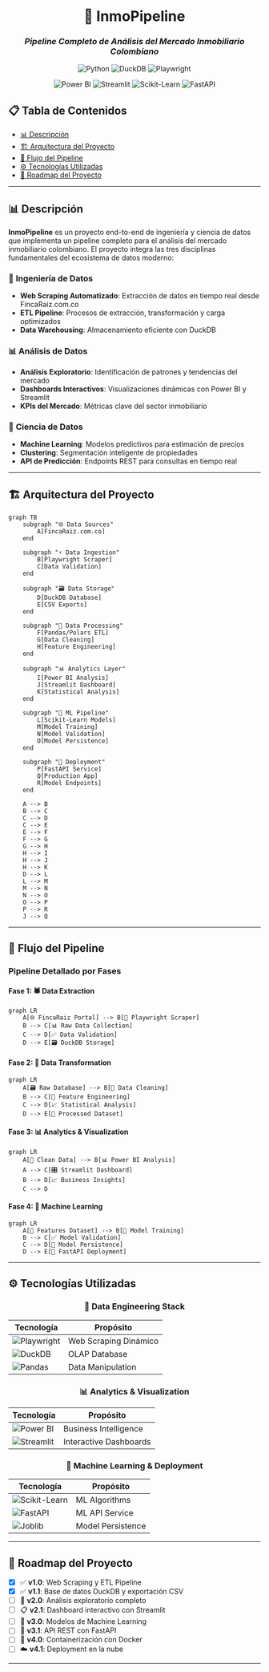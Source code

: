 <div align="center">

# 🏡 InmoPipeline
### *Pipeline Completo de Análisis del Mercado Inmobiliario Colombiano*

<p align="center">
  <img src="https://img.shields.io/badge/Python-Data_Engineering-3776ab?style=for-the-badge&logo=python&logoColor=white" alt="Python">
  <img src="https://img.shields.io/badge/DuckDB-Analytics_Database-FFF000?style=for-the-badge&logo=duckdb&logoColor=black" alt="DuckDB">
  <img src="https://img.shields.io/badge/Playwright-Web_Scraping-2EAD33?style=for-the-badge&logo=playwright&logoColor=white" alt="Playwright">
</p>

<p align="center">
  <img src="https://img.shields.io/badge/Power_BI-Business_Intelligence-F2C811?style=for-the-badge&logo=powerbi&logoColor=black" alt="Power BI">
  <img src="https://img.shields.io/badge/Streamlit-Interactive_Dashboards-FF4B4B?style=for-the-badge&logo=streamlit&logoColor=white" alt="Streamlit">
  <img src="https://img.shields.io/badge/Scikit_Learn-Machine_Learning-F7931E?style=for-the-badge&logo=scikit-learn&logoColor=white" alt="Scikit-Learn">
  <img src="https://img.shields.io/badge/FastAPI-ML_Services-009688?style=for-the-badge&logo=fastapi&logoColor=white" alt="FastAPI">
</p>

</div>

## 📋 Tabla de Contenidos

- [📊 Descripción](#-descripción)
- [🏗️ Arquitectura del Proyecto](#️-arquitectura-del-proyecto)
- [🔄 Flujo del Pipeline](#-flujo-del-pipeline)
- [⚙️ Tecnologías Utilizadas](#️-tecnologías-utilizadas)
- [🔮 Roadmap del Proyecto](#-roadmap-del-proyecto)

---

## 📊 Descripción

**InmoPipeline** es un proyecto end-to-end de ingeniería y ciencia de datos que implementa un pipeline completo para el análisis del mercado inmobiliario colombiano. El proyecto integra las tres disciplinas fundamentales del ecosistema de datos moderno:

### 🔧 **Ingeniería de Datos**
- **Web Scraping Automatizado**: Extracción de datos en tiempo real desde FincaRaiz.com.co
- **ETL Pipeline**: Procesos de extracción, transformación y carga optimizados
- **Data Warehousing**: Almacenamiento eficiente con DuckDB

### 📊 **Análisis de Datos**
- **Análisis Exploratorio**: Identificación de patrones y tendencias del mercado
- **Dashboards Interactivos**: Visualizaciones dinámicas con Power BI y Streamlit
- **KPIs del Mercado**: Métricas clave del sector inmobiliario

### 🤖 **Ciencia de Datos**
- **Machine Learning**: Modelos predictivos para estimación de precios
- **Clustering**: Segmentación inteligente de propiedades
- **API de Predicción**: Endpoints REST para consultas en tiempo real

---

## 🏗️ Arquitectura del Proyecto

```mermaid
graph TB
    subgraph "🌐 Data Sources"
        A[FincaRaiz.com.co]
    end
    
    subgraph "⚡ Data Ingestion"
        B[Playwright Scraper]
        C[Data Validation]
    end
    
    subgraph "🗃️ Data Storage"
        D[DuckDB Database]
        E[CSV Exports]
    end
    
    subgraph "🔄 Data Processing"
        F[Pandas/Polars ETL]
        G[Data Cleaning]
        H[Feature Engineering]
    end
    
    subgraph "📊 Analytics Layer"
        I[Power BI Analysis]
        J[Streamlit Dashboard]
        K[Statistical Analysis]
    end
    
    subgraph "🤖 ML Pipeline"
        L[Scikit-Learn Models]
        M[Model Training]
        N[Model Validation]
        O[Model Persistence]
    end
    
    subgraph "🚀 Deployment"
        P[FastAPI Service]
        Q[Production App]
        R[Model Endpoints]
    end
    
    A --> B
    B --> C
    C --> D
    C --> E
    E --> F
    F --> G
    G --> H
    H --> I
    H --> J
    H --> K
    D --> L
    L --> M
    M --> N
    N --> O
    O --> P
    P --> R
    J --> Q
```

---

## 🔄 Flujo del Pipeline

### Pipeline Detallado por Fases

#### **Fase 1: 🕷️ Data Extraction**
```mermaid
graph LR
    A[🌐 FincaRaiz Portal] --> B[🤖 Playwright Scraper]
    B --> C[📊 Raw Data Collection]
    C --> D[✅ Data Validation]
    D --> E[🗃️ DuckDB Storage]
```

#### **Fase 2: 🔄 Data Transformation**
```mermaid
graph LR
    A[🗃️ Raw Database] --> B[🧹 Data Cleaning]
    B --> C[🔧 Feature Engineering]
    C --> D[📈 Statistical Analysis]
    D --> E[💾 Processed Dataset]
```

#### **Fase 3: 📊 Analytics & Visualization**
```mermaid
graph LR
    A[💾 Clean Data] --> B[📊 Power BI Analysis]
    A --> C[🎛️ Streamlit Dashboard]
    B --> D[📈 Business Insights]
    C --> D
```

#### **Fase 4: 🤖 Machine Learning**
```mermaid
graph LR
    A[💾 Features Dataset] --> B[🧠 Model Training]
    B --> C[✅ Model Validation]
    C --> D[💾 Model Persistence]
    D --> E[🚀 FastAPI Deployment]
```

---

## ⚙️ Tecnologías Utilizadas

<div align="center">

### 🔧 **Data Engineering Stack**
| Tecnología | Propósito |
|------------|-----------|
| ![Playwright](https://img.shields.io/badge/Playwright-2EAD33?style=flat&logo=playwright&logoColor=white) | Web Scraping Dinámico |
| ![DuckDB](https://img.shields.io/badge/DuckDB-FFF000?style=flat&logo=duckdb&logoColor=black) | OLAP Database |
| ![Pandas](https://img.shields.io/badge/Pandas-150458?style=flat&logo=pandas&logoColor=white) | Data Manipulation |

### 📊 **Analytics & Visualization**
| Tecnología | Propósito |
|------------|-----------|
| ![Power BI](https://img.shields.io/badge/Power_BI-F2C811?style=flat&logo=powerbi&logoColor=black) | Business Intelligence |
| ![Streamlit](https://img.shields.io/badge/Streamlit-FF4B4B?style=flat&logo=streamlit&logoColor=white) | Interactive Dashboards |

### 🤖 **Machine Learning & Deployment**
| Tecnología | Propósito |
|------------|-----------|
| ![Scikit-Learn](https://img.shields.io/badge/Scikit_Learn-F7931E?style=flat&logo=scikit-learn&logoColor=white) | ML Algorithms |
| ![FastAPI](https://img.shields.io/badge/FastAPI-009688?style=flat&logo=fastapi&logoColor=white) | ML API Service |
| ![Joblib](https://img.shields.io/badge/Joblib-FF6B6B?style=flat) | Model Persistence |

</div>

---

## 🔮 Roadmap del Proyecto

- [x] ✅ **v1.0**: Web Scraping y ETL Pipeline
- [x] ✅ **v1.1**: Base de datos DuckDB y exportación CSV
- [ ] 🚧 **v2.0**: Análisis exploratorio completo
- [ ] 📋 **v2.1**: Dashboard interactivo con Streamlit
- [ ] 🤖 **v3.0**: Modelos de Machine Learning
- [ ] 🚀 **v3.1**: API REST con FastAPI
- [ ] 🐳 **v4.0**: Containerización con Docker
- [ ] ☁️ **v4.1**: Deployment en la nube

---
